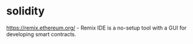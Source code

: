 # solidity

https://remix.ethereum.org/ - Remix IDE is a no-setup tool with a GUI for developing smart contracts.
